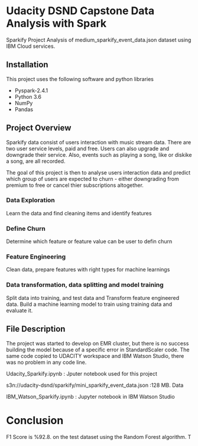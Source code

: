 # Udacity DSND Capstone Data Analysis with Spark
Sparkify Project
Analysis of medium_sparkify_event_data.json dataset using IBM Cloud services. 

## Installation
This project uses the following software and python libraries
- Pyspark-2.4.1
- Python 3.6
- NumPy
- Pandas

## Project Overview
Sparkify data consist of users interaction with music stream data. There are two user service levels, paid and free. Users can also upgrade and downgrade their service. Also, events such as playing a song, like or diskike a song, are all recorded. 

The goal of this project is then to analyse users interaction data and predict which group of users are expected to churn - either downgrading from premium to free or cancel thier subscriptions altogether.

### Data Exploration
Learn the data and find cleaning items and identify features

### Define Churn 
Determine which feature or feature value can be user to defin churn

### Feature Engineering
Clean data, prepare features with right types for machine learnings

### Data transformation, data splitting and model training

Split data into training, and test data and Transform feature engineered data.  Build a machine learning model to train using training data and evaluate it. 

## File Description
The project was started to develop on EMR cluster, but there is no success building the model because of a specific error in StandardScaler code. The same code copied to UDACITY workspace and IBM Watson Studio, there was no problem in any code line.

Udacity_Sparkify.ipynb : Jputer notebook used for this project

s3n://udacity-dsnd/sparkify/mini_sparkify_event_data.json :128 MB. Data 

IBM_Watson_Sparkify.ipynb : Jupyter notebook in IBM Watson Studio

# Conclusion
 F1 Score is %92.8. on the test dataset using the Random Forest algorithm. T
